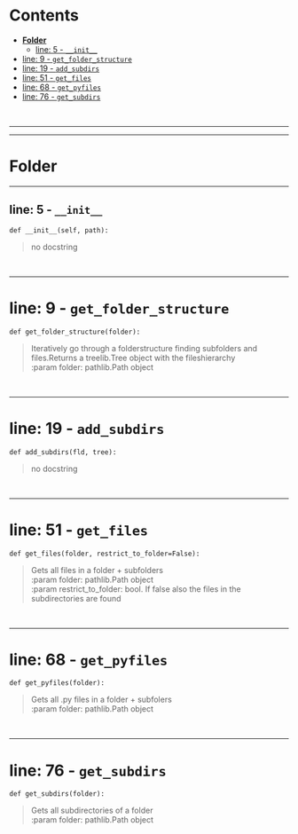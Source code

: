 



Contents
========

* [**Folder**](#folder)
	* [line: 5 - `__init__`](#line-5---__init__)
* [line: 9 - `get_folder_structure`](#line-9---get_folder_structure)
* [line: 19 - `add_subdirs`](#line-19---add_subdirs)
* [line: 51 - `get_files`](#line-51---get_files)
* [line: 68 - `get_pyfiles`](#line-68---get_pyfiles)
* [line: 76 - `get_subdirs`](#line-76---get_subdirs)


&nbsp;

--------

--------
# **Folder**




--------
## line: 5 - `__init__`
  
```  
def __init__(self, path):
```


>  no docstring

&nbsp;

--------
# line: 9 - `get_folder_structure`
  
```  
def get_folder_structure(folder):
```
>Iteratively go through a folderstructure finding subfolders and files.Returns a treelib.Tree object with the fileshierarchy  
:param folder: pathlib.Path object

&nbsp;

--------
# line: 19 - `add_subdirs`
  
```  
def add_subdirs(fld, tree):
```


>  no docstring

&nbsp;

--------
# line: 51 - `get_files`
  
```  
def get_files(folder, restrict_to_folder=False):
```
>Gets all files in a folder + subfolders  
:param folder: pathlib.Path object  
:param restrict_to_folder: bool. If false also    the files in the subdirectories are found

&nbsp;

--------
# line: 68 - `get_pyfiles`
  
```  
def get_pyfiles(folder):
```
>Gets all .py files in a folder + subfolers  
:param folder: pathlib.Path object

&nbsp;

--------
# line: 76 - `get_subdirs`
  
```  
def get_subdirs(folder):
```
>Gets all subdirectories of a folder  
:param folder: pathlib.Path object